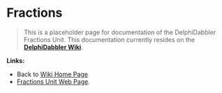 # Fractions #

> This is a placeholder page for documentation of the DelphiDabbler Fractions Unit. This documentation currently resides on the **[DelphiDabbler Wiki](http://wiki.delphidabbler.com/index.php/Docs/Fractions)**.

**Links:**

  * Back to [Wiki Home Page](Welcome.md)
  * [Fractions Unit Web Page](http://www.delphidabbler.com/software/fractions).
